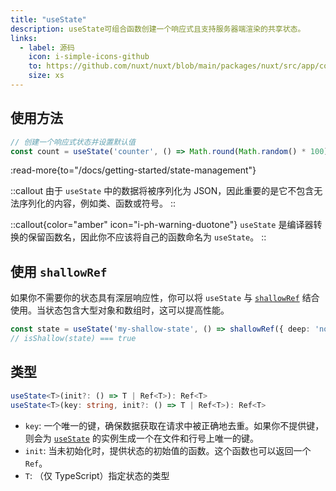 ```yaml
---
title: "useState"
description: useState可组合函数创建一个响应式且支持服务器端渲染的共享状态。
links:
  - label: 源码
    icon: i-simple-icons-github
    to: https://github.com/nuxt/nuxt/blob/main/packages/nuxt/src/app/composables/state.ts
    size: xs
---
```


## 使用方法

```ts
// 创建一个响应式状态并设置默认值
const count = useState('counter', () => Math.round(Math.random() * 100))

```

:read-more{to="/docs/getting-started/state-management"}

::callout
由于 `useState` 中的数据将被序列化为 JSON，因此重要的是它不包含无法序列化的内容，例如类、函数或符号。
::

::callout{color="amber" icon="i-ph-warning-duotone"}
`useState` 是编译器转换的保留函数名，因此你不应该将自己的函数命名为 `useState`。
::

## 使用 `shallowRef`

如果你不需要你的状态具有深层响应性，你可以将 `useState` 与 [`shallowRef`](https://vuejs.org/api/reactivity-advanced.html#shallowref) 结合使用。当状态包含大型对象和数组时，这可以提高性能。

```ts
const state = useState('my-shallow-state', () => shallowRef({ deep: 'not reactive' }))
// isShallow(state) === true
```

## 类型

```ts
useState<T>(init?: () => T | Ref<T>): Ref<T>
useState<T>(key: string, init?: () => T | Ref<T>): Ref<T>
```

- `key`: 一个唯一的键，确保数据获取在请求中被正确地去重。如果你不提供键，则会为 [`useState`](/docs/api/composables/use-state) 的实例生成一个在文件和行号上唯一的键。
- `init`: 当未初始化时，提供状态的初始值的函数。这个函数也可以返回一个 `Ref`。
- `T`: （仅 TypeScript）指定状态的类型
